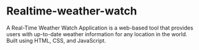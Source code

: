 # Realtime-weather-watch
A Real-Time Weather Watch Application is a web-based tool that provides users with up-to-date weather information for any location in the world. Built using HTML, CSS, and JavaScript.
